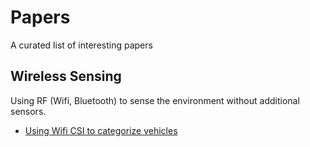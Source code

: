 # Papers

A curated list of interesting papers

## Wireless Sensing

Using RF (Wifi, Bluetooth) to sense the environment without additional sensors.

* [Using Wifi CSI to categorize vehicles](https://ieeexplore.ieee.org/document/8761305)
